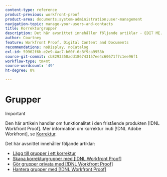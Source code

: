 ```yaml
---
content-type: reference
product-previous: workfront-proof
product-area: documents;system-administration;user-management
navigation-topic: manage-your-users-and-contacts
title: Korrekturgrupper
description: Det här avsnittet innehåller följande artiklar - EDIT ME.
author: Courtney
feature: Workfront Proof, Digital Content and Documents
recommendations: noDisplay, noCatalog
exl-id: 59962f6b-e2e9-4ac7-b60f-6c8f9ca9958b
source-git-commit: cb8293350add186743157ee4c60671f7c1ee96f1
workflow-type: tm+mt
source-wordcount: '49'
ht-degree: 0%

---
```


# Grupper

>[!IMPORTANT]
>
>Den här artikeln handlar om funktionalitet i den fristående produkten [!DNL Workfront Proof]. Mer information om korrektur inuti [!DNL Adobe Workfront], se [Korrektur](../../../review-and-approve-work/proofing/proofing.md).

Det här avsnittet innehåller följande artiklar:

* [Lägg till grupper i ett korrektur](../../../workfront-proof/wp-mnguserscontacts/groups/add-groups.md)
* [Skapa korrekturgrupper med [!DNL Workfront Proof]](../../../workfront-proof/wp-mnguserscontacts/groups/create-proofing-groups.md)
* [Gör grupper privata med [!DNL Workfront Proof]](../../../workfront-proof/wp-mnguserscontacts/groups/make-groups-private.md)
* [Hantera grupper med [!DNL Workfront Proof]](../../../workfront-proof/wp-mnguserscontacts/groups/manage-groups.md)
